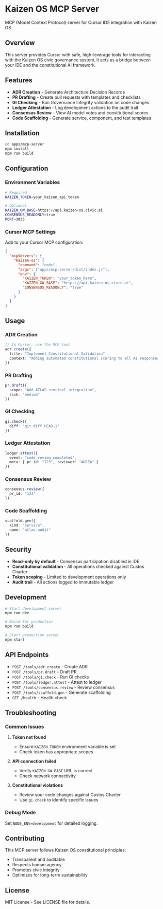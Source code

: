 # Kaizen OS MCP Server

MCP (Model Context Protocol) server for Cursor IDE integration with Kaizen OS.

## Overview

This server provides Cursor with safe, high-leverage tools for interacting with the Kaizen OS civic governance system. It acts as a bridge between your IDE and the constitutional AI framework.

## Features

- **ADR Creation** - Generate Architecture Decision Records
- **PR Drafting** - Create pull requests with templates and checklists
- **GI Checking** - Run Governance Integrity validation on code changes
- **Ledger Attestation** - Log development actions to the audit trail
- **Consensus Review** - View AI model votes and constitutional scores
- **Code Scaffolding** - Generate service, component, and test templates

## Installation

```bash
cd apps/mcp-server
npm install
npm run build
```

## Configuration

### Environment Variables

```bash
# Required
KAIZEN_TOKEN=your_kaizen_api_token

# Optional
KAIZEN_GW_BASE=https://api.kaizen-os.civic.ai
CONSENSUS_READONLY=true
PORT=3033
```

### Cursor MCP Settings

Add to your Cursor MCP configuration:

```json
{
  "mcpServers": {
    "kaizen-os": {
      "command": "node",
      "args": ["apps/mcp-server/dist/index.js"],
      "env": {
        "KAIZEN_TOKEN": "your_token_here",
        "KAIZEN_GW_BASE": "https://api.kaizen-os.civic.ai",
        "CONSENSUS_READONLY": "true"
      }
    }
  }
}
```

## Usage

### ADR Creation
```typescript
// In Cursor, use the MCP tool
adr.create({
  title: "Implement Constitutional Validation",
  context: "Adding automated constitutional scoring to all AI responses"
})
```

### PR Drafting
```typescript
pr.draft({
  scope: "Add ATLAS sentinel integration",
  risk: "medium"
})
```

### GI Checking
```typescript
gi.check({
  diff: "git diff HEAD~1"
})
```

### Ledger Attestation
```typescript
ledger.attest({
  event: "code_review_completed",
  meta: { pr_id: "123", reviewer: "AUREA" }
})
```

### Consensus Review
```typescript
consensus.review({
  pr_id: "123"
})
```

### Code Scaffolding
```typescript
scaffold.gen({
  kind: "service",
  name: "atlas-audit"
})
```

## Security

- **Read-only by default** - Consensus participation disabled in IDE
- **Constitutional validation** - All operations checked against Custos Charter
- **Token scoping** - Limited to development operations only
- **Audit trail** - All actions logged to immutable ledger

## Development

```bash
# Start development server
npm run dev

# Build for production
npm run build

# Start production server
npm start
```

## API Endpoints

- `POST /tools/adr.create` - Create ADR
- `POST /tools/pr.draft` - Draft PR
- `POST /tools/gi.check` - Run GI checks
- `POST /tools/ledger.attest` - Attest to ledger
- `POST /tools/consensus.review` - Review consensus
- `POST /tools/scaffold.gen` - Generate scaffolding
- `GET /health` - Health check

## Troubleshooting

### Common Issues

1. **Token not found**
   - Ensure `KAIZEN_TOKEN` environment variable is set
   - Check token has appropriate scopes

2. **API connection failed**
   - Verify `KAIZEN_GW_BASE` URL is correct
   - Check network connectivity

3. **Constitutional violations**
   - Review your code changes against Custos Charter
   - Use `gi.check` to identify specific issues

### Debug Mode

Set `NODE_ENV=development` for detailed logging.

## Contributing

This MCP server follows Kaizen OS constitutional principles:
- Transparent and auditable
- Respects human agency
- Promotes civic integrity
- Optimizes for long-term sustainability

## License

MIT License - See LICENSE file for details.
